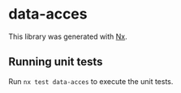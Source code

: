 # data-acces

This library was generated with [Nx](https://nx.dev).

## Running unit tests

Run `nx test data-acces` to execute the unit tests.
